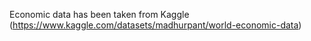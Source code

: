 Economic data has been taken from Kaggle (https://www.kaggle.com/datasets/madhurpant/world-economic-data)
